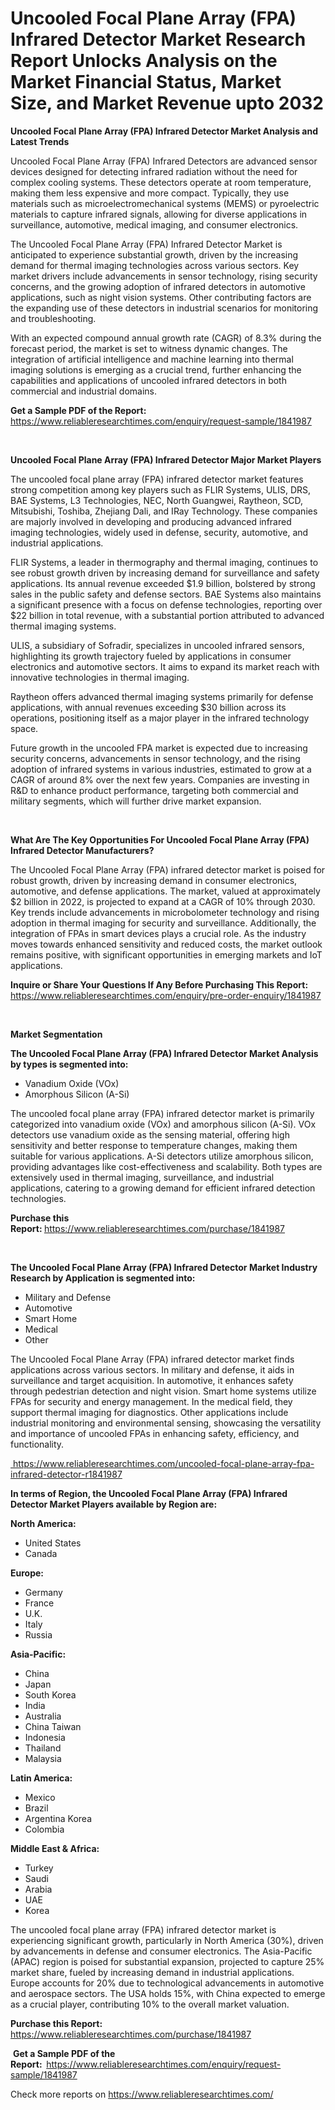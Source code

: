 <p><h1>Uncooled Focal Plane Array (FPA) Infrared Detector Market Research Report Unlocks Analysis on the Market Financial Status, Market Size, and Market Revenue upto 2032</h1></p><p><strong>Uncooled Focal Plane Array (FPA) Infrared Detector Market Analysis and Latest Trends</strong></p>
<p><p>Uncooled Focal Plane Array (FPA) Infrared Detectors are advanced sensor devices designed for detecting infrared radiation without the need for complex cooling systems. These detectors operate at room temperature, making them less expensive and more compact. Typically, they use materials such as microelectromechanical systems (MEMS) or pyroelectric materials to capture infrared signals, allowing for diverse applications in surveillance, automotive, medical imaging, and consumer electronics.</p><p>The Uncooled Focal Plane Array (FPA) Infrared Detector Market is anticipated to experience substantial growth, driven by the increasing demand for thermal imaging technologies across various sectors. Key market drivers include advancements in sensor technology, rising security concerns, and the growing adoption of infrared detectors in automotive applications, such as night vision systems. Other contributing factors are the expanding use of these detectors in industrial scenarios for monitoring and troubleshooting.</p><p>With an expected compound annual growth rate (CAGR) of 8.3% during the forecast period, the market is set to witness dynamic changes. The integration of artificial intelligence and machine learning into thermal imaging solutions is emerging as a crucial trend, further enhancing the capabilities and applications of uncooled infrared detectors in both commercial and industrial domains.</p></p>
<p><strong>Get a Sample PDF of the Report:&nbsp;</strong> <a href="https://www.reliableresearchtimes.com/enquiry/request-sample/1841987?utm_campaign=3004&utm_medium=2&utm_source=Github&utm_content=ia&utm_term=26032025&utm_id=uncooled-focal-plane-array-fpa-infrared-detector">https://www.reliableresearchtimes.com/enquiry/request-sample/1841987</a></p>
<p>&nbsp;</p>
<p><strong>Uncooled Focal Plane Array (FPA) Infrared Detector Major Market Players</strong></p>
<p><p>The uncooled focal plane array (FPA) infrared detector market features strong competition among key players such as FLIR Systems, ULIS, DRS, BAE Systems, L3 Technologies, NEC, North Guangwei, Raytheon, SCD, Mitsubishi, Toshiba, Zhejiang Dali, and IRay Technology. These companies are majorly involved in developing and producing advanced infrared imaging technologies, widely used in defense, security, automotive, and industrial applications.</p><p>FLIR Systems, a leader in thermography and thermal imaging, continues to see robust growth driven by increasing demand for surveillance and safety applications. Its annual revenue exceeded $1.9 billion, bolstered by strong sales in the public safety and defense sectors. BAE Systems also maintains a significant presence with a focus on defense technologies, reporting over $22 billion in total revenue, with a substantial portion attributed to advanced thermal imaging systems.</p><p>ULIS, a subsidiary of Sofradir, specializes in uncooled infrared sensors, highlighting its growth trajectory fueled by applications in consumer electronics and automotive sectors. It aims to expand its market reach with innovative technologies in thermal imaging.</p><p>Raytheon offers advanced thermal imaging systems primarily for defense applications, with annual revenues exceeding $30 billion across its operations, positioning itself as a major player in the infrared technology space.</p><p>Future growth in the uncooled FPA market is expected due to increasing security concerns, advancements in sensor technology, and the rising adoption of infrared systems in various industries, estimated to grow at a CAGR of around 8% over the next few years. Companies are investing in R&D to enhance product performance, targeting both commercial and military segments, which will further drive market expansion.</p></p>
<p>&nbsp;</p>
<p><strong>What Are The Key Opportunities For Uncooled Focal Plane Array (FPA) Infrared Detector Manufacturers?</strong></p>
<p><p>The Uncooled Focal Plane Array (FPA) infrared detector market is poised for robust growth, driven by increasing demand in consumer electronics, automotive, and defense applications. The market, valued at approximately $2 billion in 2022, is projected to expand at a CAGR of 10% through 2030. Key trends include advancements in microbolometer technology and rising adoption in thermal imaging for security and surveillance. Additionally, the integration of FPAs in smart devices plays a crucial role. As the industry moves towards enhanced sensitivity and reduced costs, the market outlook remains positive, with significant opportunities in emerging markets and IoT applications.</p></p>
<p><strong>Inquire or Share Your Questions If Any Before Purchasing This Report:</strong> <a href="https://www.reliableresearchtimes.com/enquiry/pre-order-enquiry/1841987?utm_campaign=3004&utm_medium=2&utm_source=Github&utm_content=ia&utm_term=26032025&utm_id=uncooled-focal-plane-array-fpa-infrared-detector">https://www.reliableresearchtimes.com/enquiry/pre-order-enquiry/1841987</a></p>
<p>&nbsp;</p>
<p><strong>Market Segmentation</strong></p>
<p><strong>The Uncooled Focal Plane Array (FPA) Infrared Detector Market Analysis by types is segmented into:</strong></p>
<p><ul><li>Vanadium Oxide (VOx)</li><li>Amorphous Silicon (A-Si)</li></ul></p>
<p><p>The uncooled focal plane array (FPA) infrared detector market is primarily categorized into vanadium oxide (VOx) and amorphous silicon (A-Si). VOx detectors use vanadium oxide as the sensing material, offering high sensitivity and better response to temperature changes, making them suitable for various applications. A-Si detectors utilize amorphous silicon, providing advantages like cost-effectiveness and scalability. Both types are extensively used in thermal imaging, surveillance, and industrial applications, catering to a growing demand for efficient infrared detection technologies.</p></p>
<p><strong>Purchase this Report:&nbsp;</strong><a href="https://www.reliableresearchtimes.com/purchase/1841987?utm_campaign=3004&utm_medium=2&utm_source=Github&utm_content=ia&utm_term=26032025&utm_id=uncooled-focal-plane-array-fpa-infrared-detector">https://www.reliableresearchtimes.com/purchase/1841987</a></p>
<p>&nbsp;</p>
<p><strong>The Uncooled Focal Plane Array (FPA) Infrared Detector Market Industry Research by Application is segmented into:</strong></p>
<p><ul><li>Military and Defense</li><li>Automotive</li><li>Smart Home</li><li>Medical</li><li>Other</li></ul></p>
<p><p>The Uncooled Focal Plane Array (FPA) infrared detector market finds applications across various sectors. In military and defense, it aids in surveillance and target acquisition. In automotive, it enhances safety through pedestrian detection and night vision. Smart home systems utilize FPAs for security and energy management. In the medical field, they support thermal imaging for diagnostics. Other applications include industrial monitoring and environmental sensing, showcasing the versatility and importance of uncooled FPAs in enhancing safety, efficiency, and functionality.</p></p>
<p><a href="https://www.reliableresearchtimes.com/uncooled-focal-plane-array-fpa-infrared-detector-r1841987?utm_campaign=3004&utm_medium=2&utm_source=Github&utm_content=ia&utm_term=26032025&utm_id=uncooled-focal-plane-array-fpa-infrared-detector">&nbsp;https://www.reliableresearchtimes.com/uncooled-focal-plane-array-fpa-infrared-detector-r1841987</a></p>
<p><strong>In terms of Region, the Uncooled Focal Plane Array (FPA) Infrared Detector Market Players available by Region are:</strong></p>
<p>
    <p> <strong> North America: </strong>
        <ul>
            <li>United States</li>
            <li>Canada</li>
        </ul>
        </p> 
    <p> <strong> Europe: </strong>
        <ul>
            <li>Germany</li>
            <li>France</li>
            <li>U.K.</li>
            <li>Italy</li>
            <li>Russia</li>
        </ul>
        </p> 
    <p> <strong> Asia-Pacific: </strong>
        <ul>
            <li>China</li>
            <li>Japan</li>
            <li>South Korea</li>
            <li>India</li>
            <li>Australia</li>
            <li>China Taiwan</li>
            <li>Indonesia</li>
            <li>Thailand</li>
            <li>Malaysia</li>
        </ul>
        </p> 
    <p> <strong> Latin America: </strong>
        <ul>
            <li>Mexico</li>
            <li>Brazil</li>
            <li>Argentina Korea</li>
            <li>Colombia</li>
        </ul>
        </p> 
    <p> <strong> Middle East & Africa: </strong>
        <ul>
            <li>Turkey</li>
            <li>Saudi</li>
            <li>Arabia</li>
            <li>UAE</li>
            <li>Korea</li>
        </ul>
    </p>
    </p>
<p><p>The uncooled focal plane array (FPA) infrared detector market is experiencing significant growth, particularly in North America (30%), driven by advancements in defense and consumer electronics. The Asia-Pacific (APAC) region is poised for substantial expansion, projected to capture 25% market share, fueled by increasing demand in industrial applications. Europe accounts for 20% due to technological advancements in automotive and aerospace sectors. The USA holds 15%, with China expected to emerge as a crucial player, contributing 10% to the overall market valuation.</p></p>
<p><strong>Purchase this Report: </strong><a href="https://www.reliableresearchtimes.com/purchase/1841987?utm_campaign=3004&utm_medium=2&utm_source=Github&utm_content=ia&utm_term=26032025&utm_id=uncooled-focal-plane-array-fpa-infrared-detector">https://www.reliableresearchtimes.com/purchase/1841987</a></p>
<p>&nbsp;<strong>Get a Sample PDF of the Report:&nbsp;&nbsp;</strong><a href="https://www.reliableresearchtimes.com/enquiry/request-sample/1841987?utm_campaign=3004&utm_medium=2&utm_source=Github&utm_content=ia&utm_term=26032025&utm_id=uncooled-focal-plane-array-fpa-infrared-detector">https://www.reliableresearchtimes.com/enquiry/request-sample/1841987</a></p>
<p><strong></strong></p>
<p>Check more reports on <a href="https://www.reliableresearchtimes.com/?utm_campaign=3004&utm_medium=2&utm_source=Github&utm_content=ia&utm_term=26032025&utm_id=uncooled-focal-plane-array-fpa-infrared-detector">https://www.reliableresearchtimes.com/</a></p>